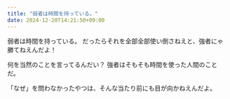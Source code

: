 ```yaml
---
title: "弱者は時間を持っている。"
date: 2024-12-20T14:21:50+09:00
---
```

弱者は時間を持っている。
だったらそれを全部全部使い倒さねえと、強者にゃ勝てねえんだよ！

何を当然のことを言ってるんだい？
強者はそもそも時間を使った人間のことだ。

「なぜ」を問わなかったやつは、そんな当たり前にも目が向かねえんだよ。
